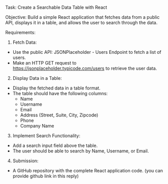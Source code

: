 Task: Create a Searchable Data Table with React

Objective: Build a simple React application that fetches data from a public API, displays it in a table, and allows the user to search through the data.

Requirements:

1. Fetch Data:

- Use the public API: JSONPlaceholder - Users Endpoint to fetch a list of users.
- Make an HTTP GET request to https://jsonplaceholder.typicode.com/users to retrieve the user data.
  
2. Display Data in a Table:

- Display the fetched data in a table format.
- The table should have the following columns:
    - Name
    - Username
    - Email
    - Address (Street, Suite, City, Zipcode)
    - Phone
    - Company Name
  
3. Implement Search Functionality:

- Add a search input field above the table.
- The user should be able to search by Name, Username, or Email.

4. Submission:
- A GitHub repository with the complete React application code. (you can provide github link in this reply)

